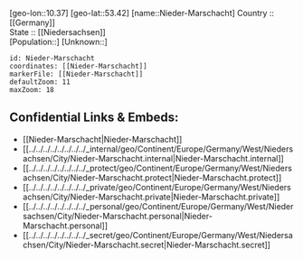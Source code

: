 ﻿---
location: [53.42,10.37] 
mapzoom: [7,12] 
mapmarker: city 
type: City
tags:
- geo/City


SpocWebEntityId: 32898
isDeleted: false
confidential: public

---
[geo-lon::10.37] 
[geo-lat::53.42] 
[name::Nieder-Marschacht] 
Country :: [[Germany]]  
State :: [[Niedersachsen]]  
[Population::] 
[Unknown::] 


```leaflet
id: Nieder-Marschacht
coordinates: [[Nieder-Marschacht]] 
markerFile: [[Nieder-Marschacht]] 
defaultZoom: 11 
maxZoom: 18
```


## Confidential Links & Embeds: 
- [[Nieder-Marschacht|Nieder-Marschacht]]  
- [[../../../../../../../../_internal/geo/Continent/Europe/Germany/West/Niedersachsen/City/Nieder-Marschacht.internal|Nieder-Marschacht.internal]] 
- [[../../../../../../../../_protect/geo/Continent/Europe/Germany/West/Niedersachsen/City/Nieder-Marschacht.protect|Nieder-Marschacht.protect]] 
- [[../../../../../../../../_private/geo/Continent/Europe/Germany/West/Niedersachsen/City/Nieder-Marschacht.private|Nieder-Marschacht.private]] 
- [[../../../../../../../../_personal/geo/Continent/Europe/Germany/West/Niedersachsen/City/Nieder-Marschacht.personal|Nieder-Marschacht.personal]] 
- [[../../../../../../../../_secret/geo/Continent/Europe/Germany/West/Niedersachsen/City/Nieder-Marschacht.secret|Nieder-Marschacht.secret]] 
